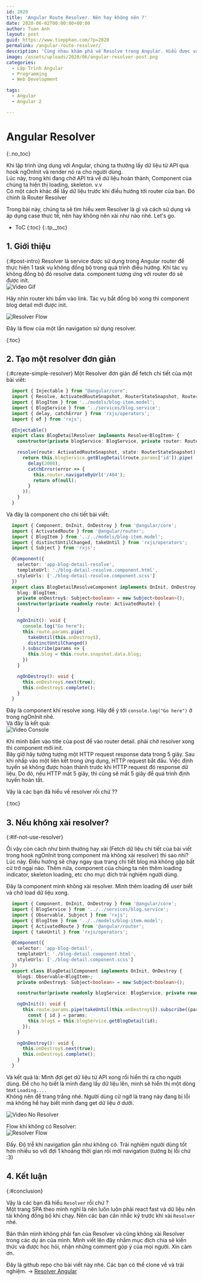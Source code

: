```yaml
---
id: 2020
title: 'Angular Route Resolver. Nên hay không nên ?'
date: 2020-06-02T00:00:00+00:00
author: Tuan Anh
layout: post
guid: https://www.tiepphan.com/?p=2020
permalink: /angular-route-resolver/
description: 'Cùng nhau khám phá về Resolve trong Angular. Hiểu được và áp dụng vào những case thực tế của chính các bạn'
image: /assets/uploads/2020/06/angular-resolver-post.png
categories:
  - Lập Trình Angular
  - Programming
  - Web Development

tags:
  - Angular
  - Angular 2

---
```


# Angular Resolver
{:.no_toc}

Khi lập trình ứng dụng với Angular, chúng ta thường lấy dữ liệu từ API qua hook ngOnInit và render nó ra cho người dùng.  
Lúc này, trong khi đang chờ API trả về dứ liệu hoàn thành, Component của chúng ta hiện thị loading, skeleton. v.v  
Có một cách khác để lấy dữ liệu trước khi điều hướng tới router của bạn. Đó chính là Router Resolver  

Trong bài này, chúng ta sẽ tìm hiểu xem Resolver là gì và cách sử dụng và áp dụng case thực tế, nên hay không nên xài như nào nhé. Let's go.  

* ToC
{:toc}
{:.tp__toc}

## 1. Giới thiệu
{:#post-intro}
Resolver là service được sử dụng trong Angular router để thực hiện 1 task vụ không đồng bộ trong quá trình điều hướng. Khi tác vụ không đồng bộ đó resolve data. component tương ứng với router đó sẽ được init.  
![Video Gif](https://media.giphy.com/media/ZeKy4eyaStg3ucsAEI/giphy.gif)  
  
Hãy nhìn router khi bấm vào link. Tác vụ bất đồng bộ xong thì component blog detail mới được init.

![Resolver Flow](/assets/uploads/2020/06/resolver-diagram.png)  
  
Đây là flow của một lần navigation sử dụng resolver.  

{:toc}
## 2. Tạo một resolver đơn giản
{:#create-simple-resolver}
Một Resolver đơn giản để fetch chi tiết của một bài viết:  
```typescript
  import { Injectable } from "@angular/core";
  import { Resolve, ActivatedRouteSnapshot, RouterStateSnapshot, Router } from '@angular/router';
  import { BlogItem } from '../models/blog-item.model';
  import { BlogService } from '../services/blog.service';
  import { delay, catchError } from 'rxjs/operators';
  import { of } from 'rxjs';

  @Injectable()
  export class BlogDetailResolver implements Resolve<BlogItem> {
    constructor(private blogService: BlogService, private router: Router) {}

    resolve(route: ActivatedRouteSnapshot, state: RouterStateSnapshot) {
      return this.blogService.getBlogDetail(route.params['id']).pipe(
        delay(2000),
        catchError(error => {
          this.router.navigateByUrl('/404');
          return of(null);
        }
      ));
    }
  }
```  
Và đây là component cho chi tiết bài viết: 
```typescript
  import { Component, OnInit, OnDestroy } from '@angular/core';
  import { ActivatedRoute } from '@angular/router';
  import { BlogItem } from '../../models/blog-item.model';
  import { distinctUntilChanged, takeUntil } from 'rxjs/operators';
  import { Subject } from 'rxjs';

  @Component({
    selector: 'app-blog-detail-resolve',
    templateUrl: './blog-detail-resolve.component.html',
    styleUrls: ['./blog-detail-resolve.component.scss']
  })
  export class BlogDetailResolveComponent implements OnInit, OnDestroy {
    blog: BlogItem;
    private onDestroy$: Subject<boolean> = new Subject<boolean>();
    constructor(private readonly route: ActivatedRoute) {
    }

    ngOnInit(): void {
      console.log("Go here");
      this.route.params.pipe(
        takeUntil(this.onDestroy$),
        distinctUntilChanged()
      ).subscribe(params => {
        this.blog = this.route.snapshot.data.blog;
      })
    }

    ngOnDestroy(): void {
      this.onDestroy$.next(true);
      this.onDestroy$.complete();
    }
  }

```

Đây là component khi resolve xong. Hãy để ý tới `console.log("Go here")` ở trong ngOnInit nhé.  
Và đây là kết quả:  
![Video Console](https://media.giphy.com/media/QtvNKPx7Ogucu7fdMS/giphy.gif)  
  
Khi mình bấm vào title của post để vào router detail. phải chờ resolver xong thì component mới init.  
Bây giờ hãy tưởng tượng một HTTP  request response data trong 5 giây. Sau khi nhấp vào một liên kết trong ứng dụng, HTTP request bắt đầu. Việc định tuyến sẽ không được hoàn thành trước khi HTTP request đó response dữ liệu. Do đó, nếu HTTP mất 5 giây, thì cũng sẽ mất 5 giây để quá trình định tuyến hoàn tất.  
  

Vậy là các bạn đã hiểu về resolver rồi chứ ??  
  
{:toc}
## 3. Nếu không xài resolver?
{:#if-not-use-resolver}
  
Ôi vậy còn cách như bình thường hay xài (Fetch dữ liệu chi tiết của bài viết trong hook ngOnInit trong component mà không xài resolver) thì sao nhỉ? 
Lúc này. Điều hướng sẽ chạy ngay qua trang chi tiết blog mà không gặp bất cử trở ngại nào. Thêm nữa, component của chúng ta nên thêm loading indicator, skeleton loading, etc cho mục đích trải nghiệm người dùng. 

Đây là component mình không xài resolver. Mình thêm loading để user biết và chờ load dữ liệu xong.  

```typescript
  import { Component, OnInit, OnDestroy } from '@angular/core';
  import { BlogService } from '../../services/blog.service';
  import { Observable, Subject } from 'rxjs';
  import { BlogItem } from '../../models/blog-item.model';
  import { ActivatedRoute } from '@angular/router';
  import { takeUntil } from 'rxjs/operators';

  @Component({
    selector: 'app-blog-detail',
    templateUrl: './blog-detail.component.html',
    styleUrls: ['./blog-detail.component.scss']
  })
  export class BlogDetailComponent implements OnInit, OnDestroy {
    blog$: Observable<BlogItem>;
    private onDestroy$: Subject<boolean> = new Subject<boolean>();

    constructor(private readonly blogService: BlogService, private readonly route: ActivatedRoute) { }

    ngOnInit(): void {
      this.route.params.pipe(takeUntil(this.onDestroy$)).subscribe((params: any) => {
        const { id } = params;
        this.blog$ = this.blogService.getBlogDetail(id);
      });
    }

    ngOnDestroy(): void {
      this.onDestroy$.next(true);
      this.onDestroy$.complete();
    }
  }

```  
Và kết quả là: Mình đợi get dữ liệu từ API xong rồi hiển thị ra cho người dùng. Để cho họ biết là mình đang lấy dữ liệu lên, mình sẽ hiển thị một dòng text `Loading....`  
Không nên để trang trắng nhé. Người dùng cữ ngỡ là trang này đang bị lỗi mà không hề hay biết mình đang get dữ liệu ở dưới.  

![Video No Resolver](https://media.giphy.com/media/S3tsS08K8ub0TkTIed/giphy.gif)  

Flow khi không có Resolver:  
![Resolver Flow](/assets/uploads/2020/06/no-resolver-diagram.png)  

Đấy. Độ trễ khi navigation gần như không có. Trải nghiệm người dùng tốt hơn nhiều so với đợi 1 khoảng thời gian rồi mới navigation (tưởng bị lỗi chứ :3)

## 4. Kết luận
{:#conclusion}

Vậy là các bạn đã hiểu `Resolver` rồi chứ ?  
Một trang SPA theo mình nghĩ là nên luôn luôn phải react fast và dữ liệu nên tải không đồng bộ khi chạy. Nên các bạn cân nhắc kỹ trước khi xài `Resolver` nhé.

Bản thân mình không phải fan của Resolver và cũng không xài Resolver trong các dự án của mình. Mình viết lên đây nhằm mục đích chia sẻ kiến thức và được học hỏi, nhận những comment góp ý của mọi người. Xin cảm ơn.

Đây là github repo cho bài viết này nhé. Các bạn có thể clone về và trải nghiệm. -> [Resolver Angular](https://github.com/tuananhitoct/angular-resolver)
